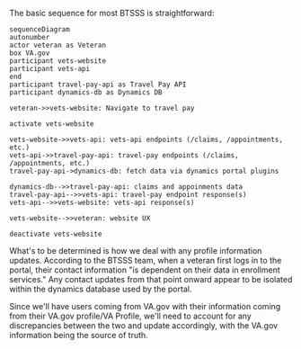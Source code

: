 The basic sequence for most BTSSS is straightforward:

```mermaid
sequenceDiagram
autonumber
actor veteran as Veteran
box VA.gov
participant vets-website
participant vets-api
end
participant travel-pay-api as Travel Pay API
participant dynamics-db as Dynamics DB

veteran->>vets-website: Navigate to travel pay

activate vets-website

vets-website->>vets-api: vets-api endpoints (/claims, /appointments, etc.)
vets-api->>travel-pay-api: travel-pay endpoints (/claims, /appointments, etc.)
travel-pay-api->dynamics-db: fetch data via dynamics portal plugins

dynamics-db-->>travel-pay-api: claims and appoinments data
travel-pay-api-->>vets-api: travel-pay endpoint response(s)
vets-api-->>vets-website: vets-api response(s)

vets-website-->>veteran: website UX

deactivate vets-website
```

What's to be determined is how we deal with any profile information updates. According to the BTSSS team, when a veteran first logs in to the portal, their contact information "is dependent on their data in enrollment services." Any contact updates from that point onward appear to be isolated within the dynamics database used by the portal.

Since we'll have users coming from VA.gov with their information coming from their VA.gov profile/VA Profile, we'll need to account for any discrepancies between the two and update accordingly, with the VA.gov information being the source of truth.
